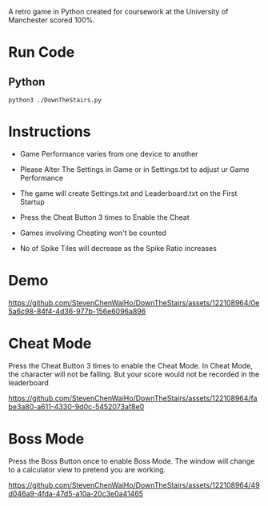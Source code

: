 A retro game in Python created for coursework at the University of Manchester scored 100%.

# Run Code
## Python
```
python3 ./DownTheStairs.py
```

# Instructions

* Game Performance varies from one device to another

* Please Alter The Settings in Game or in Settings.txt to adjust ur Game Performance

* The game will create Settings.txt and Leaderboard.txt on the First Startup

* Press the Cheat Button 3 times to Enable the Cheat

* Games involving Cheating won't be counted

* No of Spike Tiles will decrease as the Spike Ratio increases

# Demo
https://github.com/StevenChenWaiHo/DownTheStairs/assets/122108964/0e5a6c98-84f4-4d36-977b-156e6096a896

# Cheat Mode
Press the Cheat Button 3 times to enable the Cheat Mode.
In Cheat Mode, the character will not be falling. But your score would not be recorded in the leaderboard

https://github.com/StevenChenWaiHo/DownTheStairs/assets/122108964/fabe3a80-a611-4330-9d0c-5452073af8e0

# Boss Mode
Press the Boss Button once to enable Boss Mode.
The window will change to a calculator view to pretend you are working.

https://github.com/StevenChenWaiHo/DownTheStairs/assets/122108964/49d046a9-4fda-47d5-a10a-20c3e0a41465
